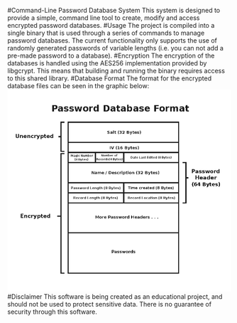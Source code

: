 #Command-Line Password Database System
This system is designed to provide a simple, command line tool to 
create, modify and access encrypted password databases.
#Usage
The project is compiled into a single binary that is used through a 
series of commands to manage password databases. The current 
functionality only supports the use of randomly generated passwords of 
variable lengths (i.e. you can not add a pre-made password to a 
database).
#Encryption
The encryption of the databases is handled using the AES256 
implementation provided by libgcrypt. This means that building and 
running the binary requires access to this shared library.
#Database Format
The format for the encrypted database files can be seen in the graphic below:
![DB_FORMAT](pass.png?raw=true "Database Format")
#Disclaimer
This software is being created as an educational project, and should not be used to protect sensitive data. There is no guarantee of security through this software.
